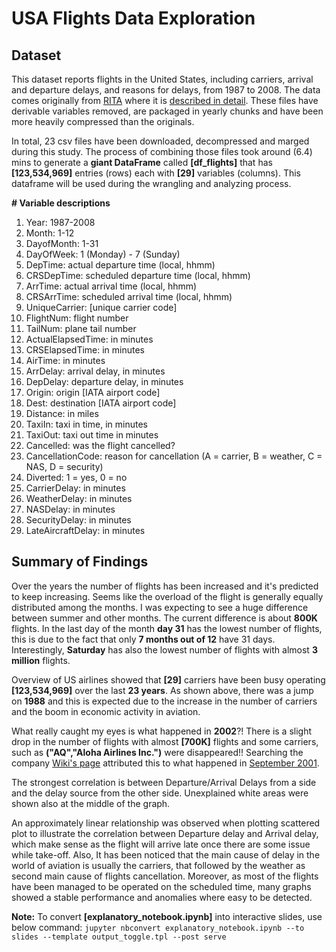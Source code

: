 # USA Flights Data Exploration

## Dataset

This dataset reports flights in the United States, including carriers, arrival and departure delays, and reasons for delays, from 1987 to 2008. The data comes originally from [RITA](https://www.transtats.bts.gov/OT_Delay/OT_DelayCause1.asp) where it is [described in detail](https://www.transtats.bts.gov/Fields.asp?Table_ID=236). These files have derivable variables removed, are packaged in yearly chunks and have been more heavily compressed than the originals.

In total, 23 csv files have been downloaded, decompressed and marged during this study. The process of combining those files took around (6.4) mins to generate a **giant DataFrame** called __[df_flights]__ that has **[123,534,969]** entries (rows) each with **[29]** variables (columns). This dataframe will be used during the wrangling and analyzing process.

**# Variable descriptions**
1. Year: 1987-2008
2. Month: 1-12
3. DayofMonth: 1-31
4. DayOfWeek: 1 (Monday) - 7 (Sunday)
5. DepTime: actual departure time (local, hhmm)
6. CRSDepTime: scheduled departure time (local, hhmm)
7. ArrTime: actual arrival time (local, hhmm)
8. CRSArrTime: scheduled arrival time (local, hhmm)
9. UniqueCarrier: [unique carrier code]
10. FlightNum: flight number
11. TailNum: plane tail number
12. ActualElapsedTime: in minutes
13. CRSElapsedTime: in minutes
14. AirTime: in minutes
15. ArrDelay: arrival delay, in minutes
16. DepDelay: departure delay, in minutes
17. Origin: origin [IATA airport code]
18. Dest: destination [IATA airport code]
19. Distance: in miles
20. TaxiIn: taxi in time, in minutes
21. TaxiOut: taxi out time in minutes
22. Cancelled: was the flight cancelled?
23. CancellationCode: reason for cancellation (A = carrier, B = weather, C = NAS, D = security)
24. Diverted: 1 = yes, 0 = no
25. CarrierDelay: in minutes
26. WeatherDelay: in minutes
27. NASDelay: in minutes
28. SecurityDelay: in minutes
29. LateAircraftDelay: in minutes


## Summary of Findings

Over the years the number of flights has been increased and it's predicted to keep increasing. Seems like the overload of the flight is generally equally distributed among the months. I was expecting to see a huge difference between summer and other months. The current difference is about **800K** flights. In the last day of the month **day 31** has the lowest number of flights, this is due to the fact that only **7 months out of 12** have 31 days. Interestingly, **Saturday** has also the lowest number of flights with almost **3 million** flights.

Overview of US airlines showed that **[29]** carriers have been busy operating **[123,534,969]** over the last **23 years**. As shown above, there was a jump on **1988** and this is expected due to the increase in the number of carriers and the boom in economic activity in aviation.

What really caught my eyes is what happened in **2002**?! There is a slight drop in the number of flights with almost **[700K]** flights and some carriers, such as **("AQ","Aloha Airlines Inc.")** were disappeared!! Searching the company [Wiki's page](https://en.wikipedia.org/wiki/Aloha_Airlines) attributed this to what happened in [September 2001](https://en.wikipedia.org/wiki/September_11_attacks).

The strongest correlation is between Departure/Arrival Delays from a side and the delay source from the other side. Unexplained white areas were shown also at the middle of the graph.

An approximately linear relationship was observed when plotting scattered plot to illustrate the correlation between Departure delay and Arrival delay, which make sense as the flight will arrive late once there are some issue while take-off. Also, It has been noticed that the main cause of delay in the world of aviation is usually the carriers, that followed by the weather as second main cause of flights cancellation. Moreover, as most of the flights have been managed to be operated on the scheduled time, many graphs showed a stable performance and anomalies where easy to be detected.


**Note:** To convert **[explanatory_notebook.ipynb]** into interactive slides, use below command:
`jupyter nbconvert explanatory_notebook.ipynb --to slides --template output_toggle.tpl --post serve`
